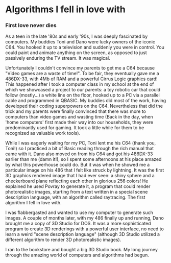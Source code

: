 # Algorithms I fell in love with
### First love never dies
As a teen in the late '80s and early '90s, I was deeply fascinated by computers. My buddies Toni and Dano were lucky owners of the iconic C64. You hooked it up to a television and suddenly you were in control. You could paint and animate anything on the screen, as opposed to just passively enduring the TV stream. It was magical.

Unfortunately I couldn't convince my parents to get me a C64 because "Video games are a waste of time!". To be fair, they eventually gave me a 486DX-33, with 4Mb of RAM and a powerful Cirrus Logic graphics card! This happened after I took a computer class in my school at the end of which we showcased a project to our parents: a toy robotic car that could follow (mostly...) a white line on the floor, hooked up to a PC via a parallel cable and programmed in QBASIC. My buddies did most of the work, having developed their coding superpowers on the C64. Nevertheless that did the trick and my parents were finally convinced that there was more to computers than video games and wasting time (Back in the day, when 'home computers' first made their way into our households, they were predominantly used for gaming. It took a little while for them to be recognized as valuable work tools).

While I was eagerly waiting for my PC, Toni lent me his C64 (thank you, Toni!) so I practiced a bit of Basic reading through the rich manual that came with it. Dano also moved on from his C64 and got his 486DX-33 earlier than me (damn it!), so I spent some afternoons at his place amazed by what this powerhouse could do. But it was when he showed me a particular image on his 486 that I felt like struck by lightning. It was the first 3D graphics rendered image that I had ever seen: a shiny sphere and a checkerboard plane reflecting each other in glorious 256 colors! He explained he used Povray to generate it, a program that could render photorealistic images, starting from a text written in a special scene description language, with an algorithm called raytracing.
The first algorithm I fell in love with.

I was flabbergasted and wanted to use my computer to generate such images. A couple of months later, with my 486 finally up and running, Dano brought me a copy of 3D Studio for DOS. It was a more sophisticated program to create 3D renderings with a powerful user interface, no need to learn a weird "scene description language" (although 3D Studio utilized a different algorithm to render 3D photorealistic images).

I ran to the bookstore and bought a big 3D Studio book. My long journey through the amazing world of computers and algorithms had begun.
